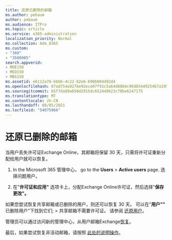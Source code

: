 ```yaml
---
title: 还原已删除的邮箱
ms.author: pebaum
author: pebaum
ms.audience: ITPro
ms.topic: article
ms.service: o365-administration
localization_priority: Normal
ms.collection: Adm_O365
ms.custom:
- "360"
- "3500005"
search.appverid:
- MOE150
- MED150
- MBS150
ms.assetid: e6112a76-bbb6-4c22-b2e6-690b004d92d4
ms.openlocfilehash: 07ad754a927be92ece07f91c5a64d8084c96d0344925467a195033bdd3f445ac
ms.sourcegitcommit: b5f7da89a650d2915dc652449623c78be6247175
ms.translationtype: MT
ms.contentlocale: zh-CN
ms.lasthandoff: 08/05/2021
ms.locfileid: "54075066"
---
```

# <a name="restore-a-deleted-mailbox"></a>还原已删除的邮箱

当用户丢失许可证Exchange Online，其邮箱将保留 30 天，只需将许可证重新分配给用户就可以恢复。
  
1. In the Microsoft 365 管理中心， go to the **Users** \> **Active users** page. 选择问题用户。

2. 在"**许可证和应用"** 选项卡上，分配Exchange Online许可证，然后选择"**保存更改"。**

如果您尝试恢复共享邮箱或已删除的用户，则还可以恢复 30 天。 可以在"**用户""** 已删除用户"下找到它们; \> 共享邮箱不需要许可证。 请参阅 [还原用户](https://docs.microsoft.com/microsoft-365/admin/add-users/restore-user)。

管理员可以通过访问新的管理中心，从用户邮箱Exchange[恢复](https://techcommunity.microsoft.com/t5/exchange-team-blog/a-new-recoverableitems-experience-comes-to-exchange-online/ba-p/1505353)。

最后，如果尝试恢复非活动邮箱，请按照 [此处的说明操作](https://docs.microsoft.com/microsoft-365/compliance/recover-an-inactive-mailbox)。
  

